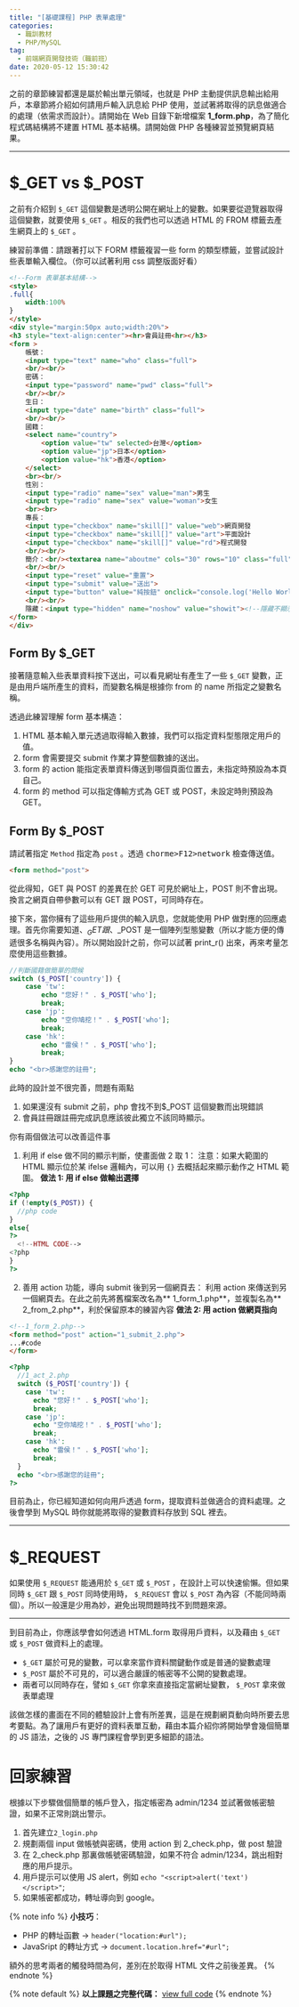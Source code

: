 ```yaml
---
title: "[基礎課程] PHP 表單處理"
categories:
  - 職訓教材
  - PHP/MySQL
tag:
  - 前端網頁開發技術（職前班）
date: 2020-05-12 15:30:42
---
```


之前的章節練習都還是屬於輸出單元領域，也就是 PHP 主動提供訊息輸出給用戶，本章節將介紹如何請用戶輸入訊息給 PHP 使用，並試著將取得的訊息做適合的處理（依需求而設計）。請開始在 Web 目錄下新增檔案 **1_form.php**，為了簡化程式碼結構將不建置 HTML 基本結構。請開始做 PHP 各種練習並預覽網頁結果。

<!-- more -->

---

# $_GET vs $_POST

之前有介紹到 `$_GET` 這個變數是透明公開在網址上的變數。如果要從遊覽器取得這個變數，就要使用 `$_GET` 。相反的我們也可以透過 HTML 的 FROM 標籤去產生網頁上的 `$_GET` 。

練習前準備：請跟著打以下 FORM 標籤複習一些 form 的類型標籤，並嘗試設計些表單輸入欄位。（你可以試著利用 css 調整版面好看）
```html
<!--Form 表單基本結構-->
<style>
.full{
    width:100%
}
</style>
<div style="margin:50px auto;width:20%">
<h3 style="text-align:center"><hr>會員註冊<hr></h3>
<form >
    帳號：
    <input type="text" name="who" class="full">
    <br/><br/>
    密碼：
    <input type="password" name="pwd" class="full">
    <br/><br/>
    生日：
    <input type="date" name="birth" class="full">
    <br/><br/>
    國籍：
    <select name="country">
        <option value="tw" selected>台灣</option>
        <option value="jp">日本</option>
        <option value="hk">香港</option>
    </select>
    <br><br/>
    性別：
    <input type="radio" name="sex" value="man">男生
    <input type="radio" name="sex" value="woman">女生
    <br><br>
    專長：
    <input type="checkbox" name="skill[]" value="web">網頁開發
    <input type="checkbox" name="skill[]" value="art">平面設計
    <input type="checkbox" name="skill[]" value="rd">程式開發
    <br/><br/>
    簡介：<br/><textarea name="aboutme" cols="30" rows="10" class="full"></textarea>
    <br/><br/>
    <input type="reset" value="重置">
    <input type="submit" value="送出">
    <input type="button" value="純按鈕" onclick="console.log('Hello World')"> <!--通常被用在執行 JS 動作-->
    <br/><br/>
    隱藏：<input type="hidden" name="noshow" value="showit"><!--隱藏不顯示但存在-->
</form>
</div>
```
## Form By $_GET
接著隨意輸入些表單資料按下送出，可以看見網址有產生了一些 `$_GET` 變數，正是由用戶端所產生的資料，而變數名稱是根據你 from 的 name 所指定之變數名稱。

透過此練習理解 form 基本構造：
1. HTML 基本輸入單元透過<from>取得輸入數據，我們可以指定資料型態限定用戶的值。
2. form 會需要提交 submit 作業才算整個數據的送出。
3. form 的 action 能指定表單資料傳送到哪個頁面位置去，未指定時預設為本頁自己。
3. form 的 method 可以指定傳輸方式為 GET 或 POST，未設定時則預設為 GET。

## Form By $_POST
請試著指定 `Method` 指定為 `post` 。透過 <kbd>chorme>F12>network</kbd> 檢查傳送值。

```html
<form method="post">
```

從此得知，GET 與 POST 的差異在於 GET 可見於網址上，POST 則不會出現。換言之網頁自帶參數可以有 GET 跟 POST，可同時存在。

接下來，當你擁有了這些用戶提供的輸入訊息，您就能使用 PHP 做對應的回應處理。首先你需要知道、$_GET 跟、$_POST 是一個陣列型態變數（所以才能方便的傳遞很多名稱與內容）。所以開始設計之前，你可以試著 print_r() 出來，再來考量怎麼使用這些數據。
```php
//判斷國籍做簡單的問候
switch ($_POST['country']) {
	case 'tw':
		echo "您好！" . $_POST['who'];
		break;
	case 'jp':
		echo "空你鳩挖！" . $_POST['who'];
		break;
	case 'hk':
		echo "雷侯！" . $_POST['who'];
		break;
}
echo "<br>感謝您的註冊";
```
此時的設計並不很完善，問題有兩點
1. 如果還沒有 submit 之前，php 會找不到$_POST 這個變數而出現錯誤
2. 會員註冊跟註冊完成訊息應該彼此獨立不該同時顯示。

你有兩個做法可以改善這件事
1. 利用 if else 做不同的顯示判斷，使畫面做 2 取 1：
注意：如果大範圍的 HTML 顯示位於某 ifelse 邏輯內，可以用 `{}` 去概括起來顯示動作之 HTML 範圍。
  **做法 1: 用 if else 做輸出選擇**
  ```php
  <?php
  if (!empty($_POST)) {
    //php code
  }
  else{
  ?>
    <!--HTML CODE-->
  <?php
  }
  ?>
  ```
2. 善用 action 功能，導向 submit 後到另一個網頁去：
利用 action 來傳送到另一個網頁去。在此之前先將舊檔案改名為** 1_form_1.php**，並複製名為** 2_from_2.php**，利於保留原本的練習內容
  **做法 2: 用 action 做網頁指向**
  ```html
  <!--1_form_2.php-->
  <form method="post" action="1_submit_2.php"> 
  ...#code
  </form>
  ```
  ```php
  <?php
    //1_act_2.php
    switch ($_POST['country']) {
      case 'tw':
        echo "您好！" . $_POST['who'];
        break;
      case 'jp':
        echo "空你鳩挖！" . $_POST['who'];
        break;
      case 'hk':
        echo "雷侯！" . $_POST['who'];
        break;
    }
    echo "<br>感謝您的註冊";
  ?>
  ```

目前為止，你已經知道如何向用戶透過 form，提取資料並做適合的資料處理。之後會學到 MySQL 時你就能將取得的變數資料存放到 SQL 裡去。

---

# $_REQUEST
如果使用 `$_REQUEST` 能通用於 `$_GET` 或 `$_POST` ，在設計上可以快速偷懶。但如果同時 `$_GET` 跟 `$_POST` 同時使用時， `$_REQUEST` 會以 `$_POST` 為內容（不能同時兩個）。所以一般還是少用為妙，避免出現問題時找不到問題來源。

---

到目前為止，你應該學會如何透過 HTML.form 取得用戶資料，以及藉由 `$_GET` 或 `$_POST` 做資料上的處理。

- `$_GET` 屬於可見的變數，可以拿來當作資料關鍵動作或是普通的變數處理
- `$_POST` 屬於不可見的，可以適合嚴謹的帳密等不公開的變數處理。
- 兩者可以同時存在，譬如 `$_GET` 你拿來直接指定當網址變數， `$_POST` 拿來做表單處理

該做怎樣的畫面在不同的體驗設計上會有所差異，這是在規劃網頁動向時所要去思考要點。為了讓用戶有更好的資料表單互動，藉由本篇介紹你將開始學會幾個簡單的 JS 語法，之後的 JS 專門課程會學到更多細節的語法。

# 回家練習
根據以下步驟做個簡單的帳戶登入，指定帳密為 admin/1234 並試著做帳密驗證，如果不正常則跳出警示。

1. 首先建立`2_login.php`
2. 規劃兩個 input 做帳號與密碼，使用 action 到 2_check.php，做 post 驗證
3. 在 2_check.php 那裏做帳號密碼驗證，如果不符合 admin/1234，跳出相對應的用戶提示。
4. 用戶提示可以使用 JS alert，例如 `echo "<script>alert('text')</script>"`;
5. 如果帳密都成功，轉址導向到 google。

{% note info %}
**小技巧**：
- PHP 的轉址函數 → `header("location:#url");`
- JavaSript 的轉址方式 → `document.location.href="#url";`

額外的思考兩者的觸發時間為何，差別在於取得 HTML 文件之前後差異。
{% endnote %}

{% note default %}
**以上課題之完整代碼：** [view full code](https://gist.github.com/summer10920/17d48d2e632974b2be2826b925d45b86)
{% endnote %}